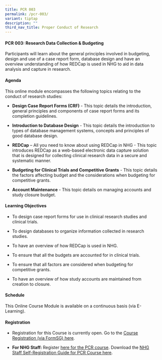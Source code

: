 ```yaml
---
title: PCR 003
permalink: /pcr-003/
variant: tiptap
description: ""
third_nav_title: Proper Conduct of Research
---
```

<h4><strong>PCR 003: Research Data Collection &amp; Budgeting  </strong></h4>
<p>Participants will learn about the general principles involved in budgeting,
design and use of a case report form, database design and have an overview
understanding of how REDCap is used in NHG to aid in data analysis and
capture in research.</p>
<h4><strong>Agenda</strong></h4>
<p>This online module encompasses the following topics relating to the conduct
of research studies:</p>
<ul data-tight="true" class="tight">
<li>
<p><strong>Design Case Report Forms (CRF)</strong> - This topic details the
introduction, general principles and components of case report forms and
its completion guidelines.</p>
</li>
<li>
<p><strong>Introduction to Database Design</strong> - This topic details the
introduction to types of database management systems, concepts and principles
of good database design.</p>
</li>
<li>
<p><strong>REDCap</strong> – All you need to know about using REDCap in NHG
- This topic introduces REDCap as a web-based electronic data capture solution
that is designed for collecting clinical research data in a secure and
systematic manner.</p>
</li>
<li>
<p><strong>Budgeting for Clinical Trials and Competitive Grants</strong> -
This topic details the factors affecting budget and the considerations
when budgeting for competitive grants.</p>
</li>
<li>
<p><strong>Account Maintenance</strong> - This topic details on managing accounts
and study closure budget.</p>
</li>
</ul>
<h4><strong>Learning Objectives</strong></h4>
<ul data-tight="true" class="tight">
<li>
<p>To design case report forms for use in clinical research studies and clinical
trials.</p>
</li>
<li>
<p>To design databases to organize information collected in research studies.</p>
</li>
<li>
<p>To have an overview of how REDCap is used in NHG.</p>
</li>
<li>
<p>To ensure that all the budgets are accounted for in clinical trials.</p>
</li>
<li>
<p>To ensure that all factors are considered when budgeting for competitive
grants.</p>
</li>
<li>
<p>To have an overview of how study accounts are maintained from creation
to closure.</p>
</li>
</ul>
<h4><strong>Schedule</strong></h4>
<p>This Online Course Module is available on a continuous basis (via E-Learning).</p>
<h4><strong>Registration</strong></h4>
<ul data-tight="true" class="tight">
<li>
<p>Registration for this Course is currently open. Go to the <a href="https://form.gov.sg/66177cd0a14ba8cd75876ca4" rel="noopener nofollow" target="_blank"><u>Course Registration (via FormSG) here</u></a>.</p>
</li>
<li>
<p><strong>For NHG Staff: </strong>Register <a href="https://elearn.sg/nhg/Login/Login.aspx" rel="noopener nofollow" target="_blank"><u>here for the PCR course</u></a>.
Download the <a href="https://staging.d2xg4pfdtrypjl.amplifyapp.com/files/Training%20Files/PCR%20Course/NHG_Staff_Registration_Guide_for_PCR_Modules_v11_Jun_2024.pdf" rel="noopener noreferrer nofollow" target="_blank"><u>NHG Staff Self-Registration Guide for PCR Course here</u></a>.</p>
</li>
</ul>
<p></p>
<p></p>
<p></p>